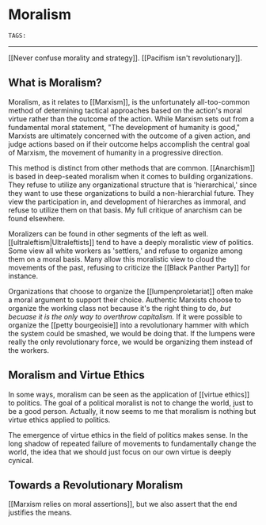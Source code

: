 # Moralism
`TAGS:` 

---
[[Never confuse morality and strategy]]. 
[[Pacifism isn't revolutionary]]. 

## What is Moralism?
Moralism, as it relates to [[Marxism]], is the unfortunately all-too-common method of determining tactical approaches based on the action's moral virtue rather than the outcome of the action. While Marxism sets out from a fundamental moral statement, "The development of humanity is good," Marxists are ultimately concerned with the outcome of a given action, and judge actions based on if their outcome helps accomplish the central goal of Marxism, the movement of humanity in a progressive direction.

This method is distinct from other methods that are common. [[Anarchism]] is based in deep-seated moralism when it comes to building organizations. They refuse to utilize any organizational structure that is 'hierarchical,' since they want to use these organizations to build a non-hierarchial future. They view the participation in, and development of hierarches as immoral, and refuse to utilize them on that basis. My full critique of anarchism can be found elsewhere.

Moralizers can be found in other segments of the left as well. [[ultraleftism|Ultraleftists]] tend to have a deeply moralistic view of politics. Some view all white workers as 'settlers,' and refuse to organize among them on a moral basis. Many allow this moralistic view to cloud the movements of the past, refusing to criticize the [[Black Panther Party]] for instance. 

Organizations that choose to organize the [[lumpenproletariat]] often make a moral argument to support their choice. Authentic Marxists choose to organize the working class not because it's the right thing to do, *but becuase it is the only way to overthrow capitalism.*  If it were possible to organize the [[petty bourgeoisie]] into a revolutionary hammer with which the system could be smashed, we would be doing that. If the lumpens were really the only revolutionary force, we would be organizing them instead of the workers.  

## Moralism and Virtue Ethics
In some ways, moralism can be seen as the application of [[virtue ethics]] to politics. The goal of a political moralist is not to change the world, just to be a good person. Actually, it now seems to me that moralism is nothing but virtue ethics applied to politics. 

The emergence of virtue ethics in the field of politics makes sense. In the long shadow of repeated failure of movements to fundamentally change the world, the idea that we should just focus on our own virtue is deeply cynical. 

## Towards a Revolutionary Moralism
[[Marxism relies on moral assertions]], but we also assert that the end justifies the means. 
